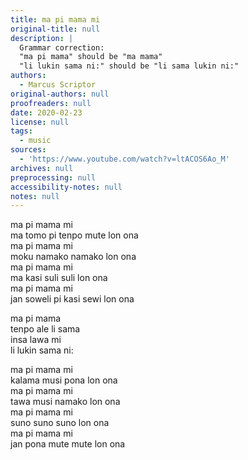 ```yaml
---
title: ma pi mama mi
original-title: null
description: |
  Grammar correction:
  "ma pi mama" should be "ma mama"
  "li lukin sama ni:" should be "li sama lukin ni:"
authors:
  - Marcus Scriptor
original-authors: null
proofreaders: null
date: 2020-02-23
license: null
tags:
  - music
sources:
  - 'https://www.youtube.com/watch?v=ltACOS6Ao_M'
archives: null
preprocessing: null
accessibility-notes: null
notes: null
---
```

ma pi mama mi <!-- / (In) my motherland (or fatherland) -->  
ma tomo pi tenpo mute lon ona <!-- / there are ancient cities -->  
ma pi mama mi <!-- / In my motherland -->  
moku namako namako lon ona <!-- / there is very spicy food -->  
ma pi mama mi <!-- / In my motherland -->  
ma kasi suli suli lon ona <!-- / there are vast forests -->  
ma pi mama mi <!-- / In my motherland -->  
jan soweli pi kasi sewi lon ona <!-- / there are apes in the trees -->

ma pi mama <!-- / My motherland -->  
tenpo ale li sama <!-- / is always the same -->  
insa lawa mi <!-- / In my mind -->  
li lukin sama ni: <!-- / it looks like this: -->

ma pi mama mi <!-- / In my motherland -->  
kalama musi pona lon ona <!-- / there is good music -->  
ma pi mama mi <!-- / In my motherland -->  
tawa musi namako lon ona <!-- / there are colorful dances -->  
ma pi mama mi <!-- / In my motherland -->  
suno suno suno lon ona <!-- / there is sun, sun, sun -->  
ma pi mama mi <!-- / In my motherland -->  
jan pona mute mute lon ona <!-- / there are a lot of wonderful people -->
